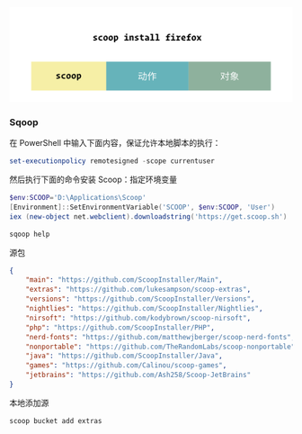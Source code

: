 <img src="../.vuepress/public/69f2db0e372074441ceb4f2fcf96d31d.png" alt="img" style="zoom:100%;" />

### Sqoop

在 PowerShell 中输入下面内容，保证允许本地脚本的执行：

```powershell
set-executionpolicy remotesigned -scope currentuser
```

然后执行下面的命令安装 Scoop：指定环境变量

```powershell
$env:SCOOP='D:\Applications\Scoop'
[Environment]::SetEnvironmentVariable('SCOOP', $env:SCOOP, 'User')
iex (new-object net.webclient).downloadstring('https://get.scoop.sh')
```



```powershell
sqoop help
```



源包

```json
{
    "main": "https://github.com/ScoopInstaller/Main",
    "extras": "https://github.com/lukesampson/scoop-extras",
    "versions": "https://github.com/ScoopInstaller/Versions",
    "nightlies": "https://github.com/ScoopInstaller/Nightlies",
    "nirsoft": "https://github.com/kodybrown/scoop-nirsoft",
    "php": "https://github.com/ScoopInstaller/PHP",
    "nerd-fonts": "https://github.com/matthewjberger/scoop-nerd-fonts",
    "nonportable": "https://github.com/TheRandomLabs/scoop-nonportable",
    "java": "https://github.com/ScoopInstaller/Java",
    "games": "https://github.com/Calinou/scoop-games",
    "jetbrains": "https://github.com/Ash258/Scoop-JetBrains"
}
```



本地添加源

```powershell
scoop bucket add extras
```



